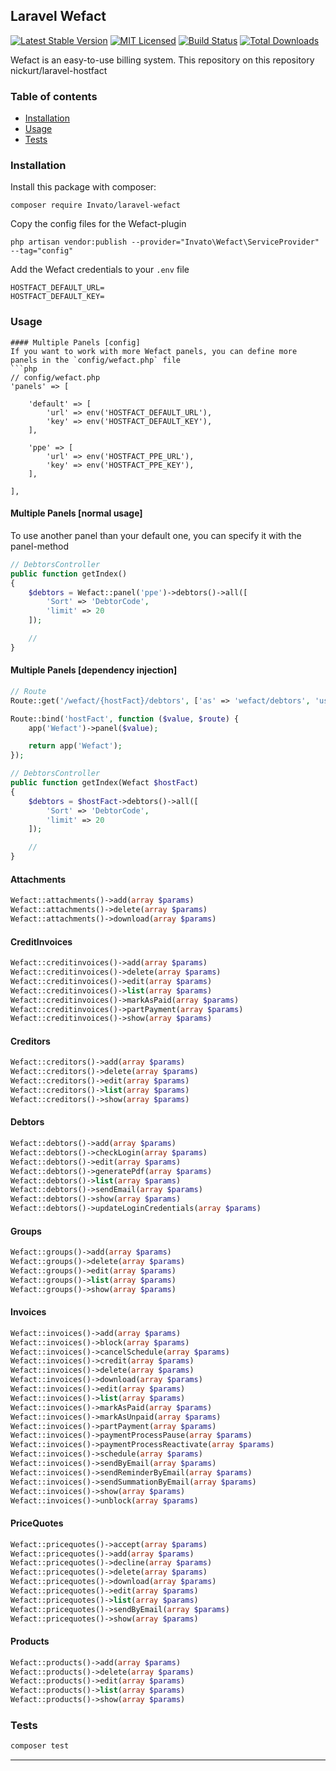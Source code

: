 ## Laravel Wefact
[![Latest Stable Version](https://poser.pugx.org/Invato/laravel-wefact/v/stable?format=flat-square)](https://packagist.org/packages/Invato/laravel-wefact)
[![MIT Licensed](https://img.shields.io/badge/license-MIT-brightgreen.svg?style=flat-square)](LICENSE.md)
[![Build Status](https://img.shields.io/travis/Invato/laravel-wefact/master.svg?style=flat-square)](https://travis-ci.org/Invato/laravel-wefact)
[![Total Downloads](https://img.shields.io/packagist/dt/Invato/laravel-wefact.svg?style=flat-square)](https://packagist.org/packages/Invato/laravel-wefact)

Wefact is an easy-to-use billing system. This repository on this repository nickurt/laravel-hostfact
### Table of contents
- [Installation](#installation)
- [Usage](#usage)
- [Tests](#tests)
### Installation
Install this package with composer:
```
composer require Invato/laravel-wefact
```
Copy the config files for the Wefact-plugin
```
php artisan vendor:publish --provider="Invato\Wefact\ServiceProvider" --tag="config"
```
Add the Wefact credentials to your `.env` file
```
HOSTFACT_DEFAULT_URL=
HOSTFACT_DEFAULT_KEY=
```
### Usage
```
#### Multiple Panels [config]
If you want to work with more Wefact panels, you can define more panels in the `config/wefact.php` file
```php
// config/wefact.php
'panels' => [

    'default' => [
        'url' => env('HOSTFACT_DEFAULT_URL'),
        'key' => env('HOSTFACT_DEFAULT_KEY'),
    ],

    'ppe' => [
        'url' => env('HOSTFACT_PPE_URL'),
        'key' => env('HOSTFACT_PPE_KEY'),
    ],

],
```
#### Multiple Panels [normal usage]
To use another panel than your default one, you can specify it with the panel-method
```php
// DebtorsController
public function getIndex()
{
    $debtors = Wefact::panel('ppe')->debtors()->all([
        'Sort' => 'DebtorCode',
        'limit' => 20
    ]);

    //
}
```
#### Multiple Panels [dependency injection]
```php
// Route
Route::get('/wefact/{hostFact}/debtors', ['as' => 'wefact/debtors', 'uses' => 'DebtorsController@getIndex']);

Route::bind('hostFact', function ($value, $route) {
    app('Wefact')->panel($value);

    return app('Wefact');
});

// DebtorsController
public function getIndex(Wefact $hostFact)
{
    $debtors = $hostFact->debtors()->all([
        'Sort' => 'DebtorCode',
        'limit' => 20
    ]);

    //
}
```
#### Attachments
```php
Wefact::attachments()->add(array $params)
Wefact::attachments()->delete(array $params)
Wefact::attachments()->download(array $params)
```
#### CreditInvoices
```php
Wefact::creditinvoices()->add(array $params)
Wefact::creditinvoices()->delete(array $params)
Wefact::creditinvoices()->edit(array $params)
Wefact::creditinvoices()->list(array $params)
Wefact::creditinvoices()->markAsPaid(array $params)
Wefact::creditinvoices()->partPayment(array $params)
Wefact::creditinvoices()->show(array $params)
```
#### Creditors
```php
Wefact::creditors()->add(array $params)
Wefact::creditors()->delete(array $params)
Wefact::creditors()->edit(array $params)
Wefact::creditors()->list(array $params)
Wefact::creditors()->show(array $params)
```
#### Debtors
```php
Wefact::debtors()->add(array $params)
Wefact::debtors()->checkLogin(array $params)
Wefact::debtors()->edit(array $params)
Wefact::debtors()->generatePdf(array $params)
Wefact::debtors()->list(array $params)
Wefact::debtors()->sendEmail(array $params)
Wefact::debtors()->show(array $params)
Wefact::debtors()->updateLoginCredentials(array $params)
```
#### Groups
```php
Wefact::groups()->add(array $params)
Wefact::groups()->delete(array $params)
Wefact::groups()->edit(array $params)
Wefact::groups()->list(array $params)
Wefact::groups()->show(array $params)
```
#### Invoices
```php
Wefact::invoices()->add(array $params)
Wefact::invoices()->block(array $params)
Wefact::invoices()->cancelSchedule(array $params)
Wefact::invoices()->credit(array $params)
Wefact::invoices()->delete(array $params)
Wefact::invoices()->download(array $params)
Wefact::invoices()->edit(array $params)
Wefact::invoices()->list(array $params)
Wefact::invoices()->markAsPaid(array $params)
Wefact::invoices()->markAsUnpaid(array $params)
Wefact::invoices()->partPayment(array $params)
Wefact::invoices()->paymentProcessPause(array $params)
Wefact::invoices()->paymentProcessReactivate(array $params)
Wefact::invoices()->schedule(array $params)
Wefact::invoices()->sendByEmail(array $params)
Wefact::invoices()->sendReminderByEmail(array $params)
Wefact::invoices()->sendSummationByEmail(array $params)
Wefact::invoices()->show(array $params)
Wefact::invoices()->unblock(array $params)
```
#### PriceQuotes
```php
Wefact::pricequotes()->accept(array $params)
Wefact::pricequotes()->add(array $params)
Wefact::pricequotes()->decline(array $params)
Wefact::pricequotes()->delete(array $params)
Wefact::pricequotes()->download(array $params)
Wefact::pricequotes()->edit(array $params)
Wefact::pricequotes()->list(array $params)
Wefact::pricequotes()->sendByEmail(array $params)
Wefact::pricequotes()->show(array $params)
```
#### Products
```php
Wefact::products()->add(array $params)
Wefact::products()->delete(array $params)
Wefact::products()->edit(array $params)
Wefact::products()->list(array $params)
Wefact::products()->show(array $params)
```
### Tests
```sh
composer test
```
- - - 

